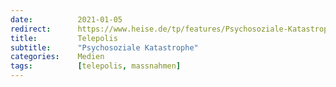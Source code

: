 ```yaml
---
date:          2021-01-05
redirect:      https://www.heise.de/tp/features/Psychosoziale-Katastrophe-5004135.html
title:         Telepolis
subtitle:      "Psychosoziale Katastrophe"
categories:    Medien
tags:          [telepolis, massnahmen]
---
```

